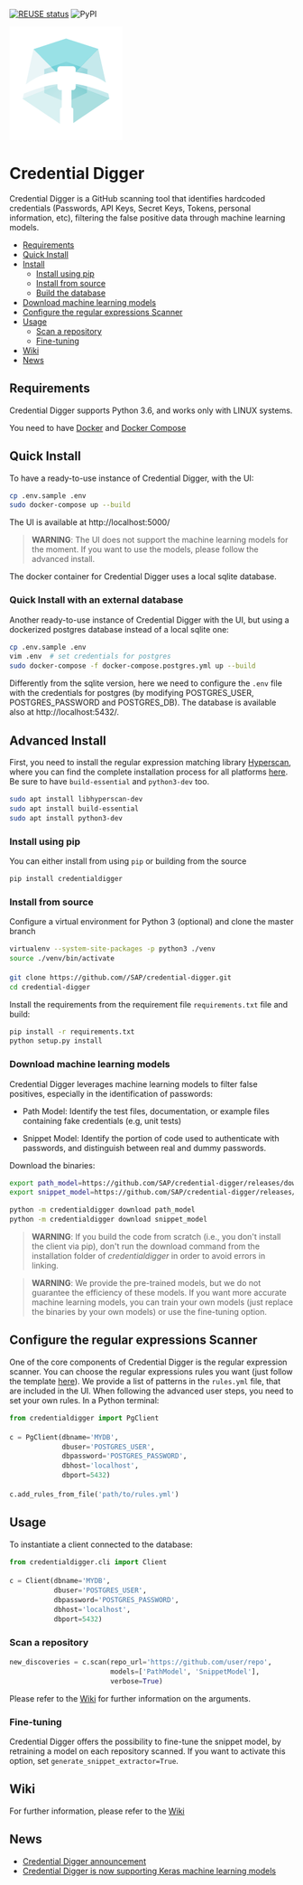 [![REUSE status](https://api.reuse.software/badge/github.com/SAP/credential-digger)](https://api.reuse.software/info/github.com/SAP/credential-digger)
![PyPI](https://img.shields.io/pypi/v/credentialdigger)

![Logo](https://raw.githubusercontent.com/SAP/credential-digger/master/github_assets/Logo-CD-Mint_48.png)

# Credential Digger

Credential Digger is a GitHub scanning tool that identifies hardcoded credentials (Passwords, API Keys, Secret Keys, Tokens, personal information, etc), filtering the false positive data through machine learning models.

-  [Requirements](#requirements)
-  [Quick Install](#quick-install)
-  [Install](#advanced-install)
	-  [Install using pip](#install-using-pip)
	-  [Install from source](#install-from-source)
	-  [Build the database](#build-the-database)
  -  [Download machine learning models](#download-machine-learning-models)
-  [Configure the regular expressions Scanner](#configure-the-regular-expressions-scanner)
-  [Usage](#usage)
	-  [Scan a repository](#scan-a-repository)
	-  [Fine-tuning](#fine-tuning)
-  [Wiki](#wiki)
-  [News](#news)


## Requirements

Credential Digger supports Python 3.6, and works only with LINUX systems.

You need to have [Docker](https://docs.docker.com/engine/install/) and [Docker Compose](https://docs.docker.com/compose/install/)


## Quick Install

To have a ready-to-use instance of Credential Digger, with the UI:

```bash
cp .env.sample .env
sudo docker-compose up --build
```

The UI is available at http://localhost:5000/

>  **WARNING**: The UI does not support the machine learning models for the moment. If you want to use the models, please follow the advanced install.

The docker container for Credential Digger uses a local sqlite database.

### Quick Install with an external database

Another ready-to-use instance of Credential Digger with the UI, but using a dockerized postgres database instead of a local sqlite one:

```bash
cp .env.sample .env
vim .env  # set credentials for postgres
sudo docker-compose -f docker-compose.postgres.yml up --build
```

Differently from the sqlite version, here we need to configure the `.env` file with the credentials for postgres (by modifying POSTGRES_USER, POSTGRES_PASSWORD and POSTGRES_DB). The database is available also at http://localhost:5432/.


## Advanced Install

First, you need to install the regular expression matching library [Hyperscan](https://github.com/intel/hyperscan), where you can find the complete installation process for all platforms [here](http://intel.github.io/hyperscan/dev-reference/getting_started.html). Be sure to have `build-essential` and `python3-dev` too.

```bash
sudo apt install libhyperscan-dev
sudo apt install build-essential
sudo apt install python3-dev
```

### Install using pip

You can either install from using `pip` or building from the source

```bash
pip install credentialdigger
```

### Install from source

Configure a virtual environment for Python 3 (optional) and clone the master branch

```bash
virtualenv --system-site-packages -p python3 ./venv
source ./venv/bin/activate

git clone https://github.com//SAP/credential-digger.git
cd credential-digger
```

Install the requirements from the requirement file `requirements.txt` file and build:

```bash
pip install -r requirements.txt
python setup.py install
```

### Download machine learning models

Credential Digger leverages machine learning models to filter false positives, especially in the identification of passwords:

- Path Model: Identify the test files, documentation, or example files containing fake credentials (e.g, unit tests)

- Snippet Model: Identify the portion of code used to authenticate with passwords, and distinguish between real and dummy passwords.


Download the binaries:

```bash
export path_model=https://github.com/SAP/credential-digger/releases/download/PM-v1.0.1/path_model-1.0.1.tar.gz
export snippet_model=https://github.com/SAP/credential-digger/releases/download/SM-v1.0.0/snippet_model-1.0.0.tar.gz
```

```bash
python -m credentialdigger download path_model
python -m credentialdigger download snippet_model
```
>  **WARNING**: If you build the code from scratch (i.e., you don't install the client via
pip), don't run the download command from the installation folder of
_credentialdigger_ in order to avoid errors in linking.

>  **WARNING**: We provide the pre-trained models, but we do not guarantee the efficiency of these models. If you want more accurate machine learning models, you can train your own models (just replace the binaries by your own models) or use the fine-tuning option.


## Configure the regular expressions Scanner

One of the core components of Credential Digger is the regular expression scanner. You can choose the regular expressions rules you want (just follow the template [here](https://github.com/SAP/credential-digger/blob/master/ui/backend/rules.yml)). We provide a list of patterns in the `rules.yml` file, that are included in the UI.
When following the advanced user steps, you need to set your own rules. In a Python terminal:

```python
from credentialdigger import PgClient

c = PgClient(dbname='MYDB',
             dbuser='POSTGRES_USER',
             dbpassword='POSTGRES_PASSWORD',
             dbhost='localhost',
             dbport=5432)

c.add_rules_from_file('path/to/rules.yml')
```


## Usage

To instantiate a client connected to the database:

```python
from credentialdigger.cli import Client

c = Client(dbname='MYDB',
           dbuser='POSTGRES_USER',
           dbpassword='POSTGRES_PASSWORD',
           dbhost='localhost',
           dbport=5432)
```

### Scan a repository

```python
new_discoveries = c.scan(repo_url='https://github.com/user/repo',
                         models=['PathModel', 'SnippetModel'],
                         verbose=True)
```

Please refer to the [Wiki](https://github.com/SAP/credential-digger/wiki) for further information on the arguments.


### Fine-tuning

Credential Digger offers the possibility to fine-tune the snippet model, by retraining a model on each repository scanned. If you want to activate this option, set `generate_snippet_extractor=True`.


## Wiki

For further information, please refer to the [Wiki](https://github.com/SAP/credential-digger/wiki)


## News

-  [Credential Digger announcement](https://blogs.sap.com/2020/06/23/credential-digger-using-machine-learning-to-identify-hardcoded-credentials-in-github)
-  [Credential Digger is now supporting Keras machine learning models](https://github.com/SAP/credential-digger/tree/keras_models)
